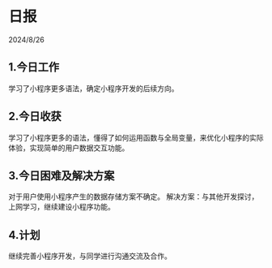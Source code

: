 # 日报 
2024/8/26  

## 1.今日工作
学习了小程序更多语法，确定小程序开发的后续方向。
## 2.今日收获
学习了小程序更多的语法，懂得了如何运用函数与全局变量，来优化小程序的实际体验，实现简单的用户数据交互功能。
## 3.今日困难及解决方案
对于用户使用小程序产生的数据存储方案不确定。
解决方案：与其他开发探讨，上网学习，继续建设小程序功能。
## 4.计划
继续完善小程序开发，与同学进行沟通交流及合作。